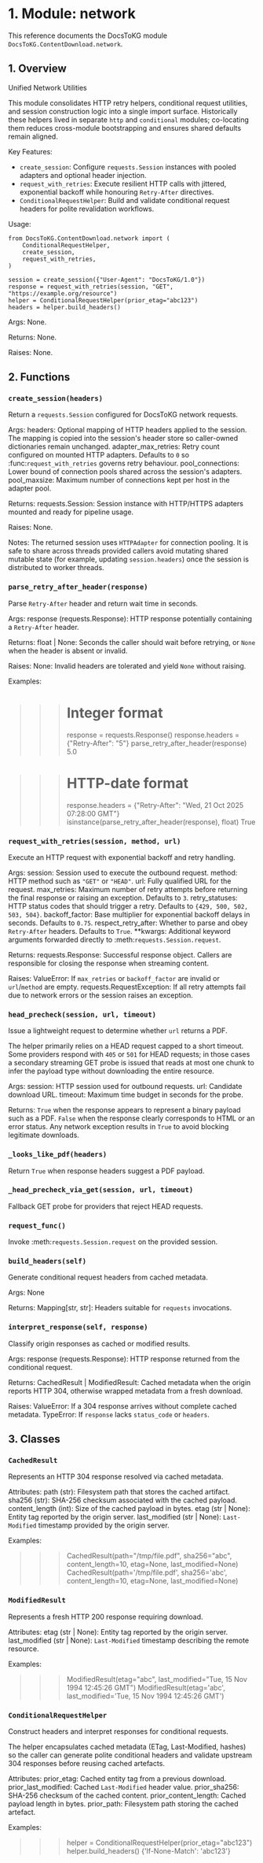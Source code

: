 # 1. Module: network

This reference documents the DocsToKG module ``DocsToKG.ContentDownload.network``.

## 1. Overview

Unified Network Utilities

This module consolidates HTTP retry helpers, conditional request utilities, and
session construction logic into a single import surface. Historically these
helpers lived in separate ``http`` and ``conditional`` modules; co-locating
them reduces cross-module bootstrapping and ensures shared defaults remain
aligned.

Key Features:

- ``create_session``: Configure ``requests.Session`` instances with pooled
  adapters and optional header injection.
- ``request_with_retries``: Execute resilient HTTP calls with jittered,
  exponential backoff while honouring ``Retry-After`` directives.
- ``ConditionalRequestHelper``: Build and validate conditional request headers
  for polite revalidation workflows.

Usage:

    from DocsToKG.ContentDownload.network import (
        ConditionalRequestHelper,
        create_session,
        request_with_retries,
    )

    session = create_session({"User-Agent": "DocsToKG/1.0"})
    response = request_with_retries(session, "GET", "https://example.org/resource")
    helper = ConditionalRequestHelper(prior_etag="abc123")
    headers = helper.build_headers()

Args:
    None.

Returns:
    None.

Raises:
    None.

## 2. Functions

### `create_session(headers)`

Return a ``requests.Session`` configured for DocsToKG network requests.

Args:
headers: Optional mapping of HTTP headers applied to the session. The mapping
is copied into the session's header store so caller-owned dictionaries remain
unchanged.
adapter_max_retries: Retry count configured on mounted HTTP adapters. Defaults to
``0`` so :func:`request_with_retries` governs retry behaviour.
pool_connections: Lower bound of connection pools shared across the session's adapters.
pool_maxsize: Maximum number of connections kept per host in the adapter pool.

Returns:
requests.Session: Session instance with HTTP/HTTPS adapters mounted and ready for pipeline usage.

Raises:
None.

Notes:
The returned session uses ``HTTPAdapter`` for connection pooling. It is safe to share
across threads provided callers avoid mutating shared mutable state (for example,
updating ``session.headers``) once the session is distributed to worker threads.

### `parse_retry_after_header(response)`

Parse ``Retry-After`` header and return wait time in seconds.

Args:
response (requests.Response): HTTP response potentially containing a
``Retry-After`` header.

Returns:
float | None: Seconds the caller should wait before retrying, or
``None`` when the header is absent or invalid.

Raises:
None: Invalid headers are tolerated and yield ``None`` without raising.

Examples:
>>> # Integer format
>>> response = requests.Response()
>>> response.headers = {"Retry-After": "5"}
>>> parse_retry_after_header(response)
5.0

>>> # HTTP-date format
>>> response.headers = {"Retry-After": "Wed, 21 Oct 2025 07:28:00 GMT"}
>>> isinstance(parse_retry_after_header(response), float)
True

### `request_with_retries(session, method, url)`

Execute an HTTP request with exponential backoff and retry handling.

Args:
session: Session used to execute the outbound request.
method: HTTP method such as ``"GET"`` or ``"HEAD"``.
url: Fully qualified URL for the request.
max_retries: Maximum number of retry attempts before returning the final response or
raising an exception. Defaults to ``3``.
retry_statuses: HTTP status codes that should trigger a retry. Defaults to
``{429, 500, 502, 503, 504}``.
backoff_factor: Base multiplier for exponential backoff delays in seconds. Defaults to ``0.75``.
respect_retry_after: Whether to parse and obey ``Retry-After`` headers. Defaults to ``True``.
**kwargs: Additional keyword arguments forwarded directly to :meth:`requests.Session.request`.

Returns:
requests.Response: Successful response object. Callers are responsible for closing the
response when streaming content.

Raises:
ValueError: If ``max_retries`` or ``backoff_factor`` are invalid or ``url``/``method`` are empty.
requests.RequestException: If all retry attempts fail due to network errors or the session raises an exception.

### `head_precheck(session, url, timeout)`

Issue a lightweight request to determine whether ``url`` returns a PDF.

The helper primarily relies on a HEAD request capped to a short timeout.
Some providers respond with ``405`` or ``501`` for HEAD requests; in those
cases a secondary streaming GET probe is issued that reads at most one
chunk to infer the payload type without downloading the entire resource.

Args:
session: HTTP session used for outbound requests.
url: Candidate download URL.
timeout: Maximum time budget in seconds for the probe.

Returns:
``True`` when the response appears to represent a binary payload such as
a PDF. ``False`` when the response clearly corresponds to HTML or an
error status. Any network exception results in ``True`` to avoid
blocking legitimate downloads.

### `_looks_like_pdf(headers)`

Return ``True`` when response headers suggest a PDF payload.

### `_head_precheck_via_get(session, url, timeout)`

Fallback GET probe for providers that reject HEAD requests.

### `request_func()`

Invoke :meth:`requests.Session.request` on the provided session.

### `build_headers(self)`

Generate conditional request headers from cached metadata.

Args:
None

Returns:
Mapping[str, str]: Headers suitable for ``requests`` invocations.

### `interpret_response(self, response)`

Classify origin responses as cached or modified results.

Args:
response (requests.Response): HTTP response returned from the
conditional request.

Returns:
CachedResult | ModifiedResult: Cached metadata when the origin
reports HTTP 304, otherwise wrapped metadata from a fresh download.

Raises:
ValueError: If a 304 response arrives without complete cached
metadata.
TypeError: If ``response`` lacks ``status_code`` or ``headers``.

## 3. Classes

### `CachedResult`

Represents an HTTP 304 response resolved via cached metadata.

Attributes:
path (str): Filesystem path that stores the cached artifact.
sha256 (str): SHA-256 checksum associated with the cached payload.
content_length (int): Size of the cached payload in bytes.
etag (str | None): Entity tag reported by the origin server.
last_modified (str | None): ``Last-Modified`` timestamp provided by the
origin server.

Examples:
>>> CachedResult(path="/tmp/file.pdf", sha256="abc", content_length=10, etag=None, last_modified=None)
CachedResult(path='/tmp/file.pdf', sha256='abc', content_length=10, etag=None, last_modified=None)

### `ModifiedResult`

Represents a fresh HTTP 200 response requiring download.

Attributes:
etag (str | None): Entity tag reported by the origin server.
last_modified (str | None): ``Last-Modified`` timestamp describing the
remote resource.

Examples:
>>> ModifiedResult(etag="abc", last_modified="Tue, 15 Nov 1994 12:45:26 GMT")
ModifiedResult(etag='abc', last_modified='Tue, 15 Nov 1994 12:45:26 GMT')

### `ConditionalRequestHelper`

Construct headers and interpret responses for conditional requests.

The helper encapsulates cached metadata (ETag, Last-Modified, hashes) so the
caller can generate polite conditional headers and validate upstream 304
responses before reusing cached artefacts.

Attributes:
prior_etag: Cached entity tag from a previous download.
prior_last_modified: Cached ``Last-Modified`` header value.
prior_sha256: SHA-256 checksum of the cached content.
prior_content_length: Cached payload length in bytes.
prior_path: Filesystem path storing the cached artefact.

Examples:
>>> helper = ConditionalRequestHelper(prior_etag="abc123")
>>> helper.build_headers()
{'If-None-Match': 'abc123'}
